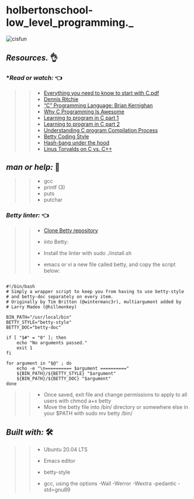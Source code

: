 # **holbertonschool-low_level_programming._**


![cisfun](https://user-images.githubusercontent.com/85587286/160668243-e21e731e-555c-4392-b0e7-5fc6f0e5241a.jpg)


## **_Resources._**  👌

### **_Read or watch:_*  👈

>> * [Everything you need to know to start with C.pdf](https://intranet.hbtn.io/rltoken/d6TBbj0HA4EvnmpqvEz68Q)
>> * [Dennis Ritchie](https://intranet.hbtn.io/rltoken/vY9KI1Ai38BUuydEfadtaA)
>> * [“C” Programming Language: Brian Kernighan](https://intranet.hbtn.io/rltoken/f5nVwIVoNRrnddbX-5h5rw)
>> * [Why C Programming Is Awesome](https://intranet.hbtn.io/rltoken/J7yAaPGVuPoJI4iP1DuIPw)
>> * [Learning to program in C part 1](https://intranet.hbtn.io/rltoken/AicyjqLinWdA9qxKsXBKjg)
>> * [Learning to program in C part 2](https://intranet.hbtn.io/rltoken/1qtDStnOrOjrVseFa3jngA)
>> * [Understanding C program Compilation Process](https://intranet.hbtn.io/rltoken/qM-SOqtf8ZnGxVtVWchAfg)
>> * [Betty Coding Style](https://intranet.hbtn.io/rltoken/8c-wkUvvmuA_d5s4ktmnEw)
>> * [Hash-bang under the hood](https://intranet.hbtn.io/rltoken/7oODGrfLgAJJzoCbfBap3Q)
>> * [Linus Torvalds on C vs. C++](https://intranet.hbtn.io/rltoken/8rYFkn82I0QlSygvC0u2Jw)

## **_man or help:_**   📑

>> * gcc
>> * printf (3)
>> * puts
>> * putchar

### **_Betty linter:_**  👈


>> * [Clone Betty repository](https://intranet.hbtn.io/rltoken/Iz34GJJ6iQ28q3sJXRUdkQ)
>>    
>> * into Betty:
>> * Install the linter with sudo ./install.sh
>> * emacs or vi a new file called betty, and copy the script below:
>> 
~~~~

#!/bin/bash
# Simply a wrapper script to keep you from having to use betty-style
# and betty-doc separately on every item.
# Originally by Tim Britton (@wintermanc3r), multiargument added by
# Larry Madeo (@hillmonkey)

BIN_PATH="/usr/local/bin"
BETTY_STYLE="betty-style"
BETTY_DOC="betty-doc"

if [ "$#" = "0" ]; then
    echo "No arguments passed."
    exit 1
fi

for argument in "$@" ; do
    echo -e "\n========== $argument =========="
    ${BIN_PATH}/${BETTY_STYLE} "$argument"
    ${BIN_PATH}/${BETTY_DOC} "$argument"
done

~~~~

>> * Once saved, exit file and change permissions to apply to all users with chmod a+x betty
>> * Move the betty file into /bin/ directory or somewhere else in your $PATH with sudo mv betty /bin/

## **_Built with:_**  🛠️

>> * Ubuntu 20.04 LTS
>> 
>> * Emacs editor
>> * betty-style
>> * gcc, using the options -Wall -Werror -Wextra -pedantic -std=gnu89
